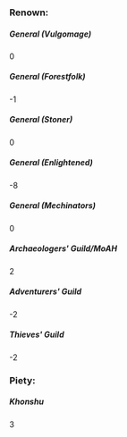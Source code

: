 ### Renown:

##### General (Vulgomage)
0

##### General (Forestfolk)
-1

##### General (Stoner)
0

##### General (Enlightened)
-8

##### General (Mechinators)
0

##### Archaeologers' Guild/MoAH
2

##### Adventurers' Guild
-2

##### Thieves' Guild
-2

### Piety:

##### Khonshu
3